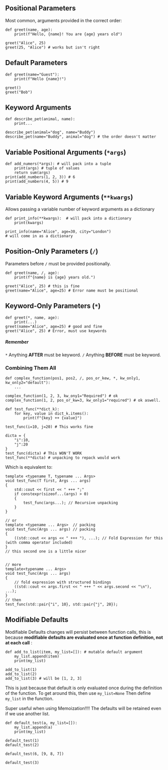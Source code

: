 ## Positional Parameters 
Most common, arguments provided in the correct order: 
```
def greet(name, age): 
	print(f"Hello, {name}! You are {age} years old")
	
greet("Alice", 25)
greet(25, "Alice") # works but isn't right
```

## Default Parameters
```
def greet(name="Guest"):
	print(f"Hello {name}!")

greet()
greet("Bob")
```

## Keyword Arguments
```
def describe_pet(animal, name): 
	print...

describe_pet(animal="dog", name="Buddy")
describe_pet(name="Buddy", animal="dog") # the order doesn't matter
```

## Variable Positional Arguments (`*args`)
```
def add_numers(*args): # will pack into a tuple
	print(args) # tuple of values
	return sum(args)
print(add_numbers(1, 2, 3)) # 6
print(add_numbers(4, 5)) # 9
```

## Variable Keyword Arguments (`**kwargs`)
Allows passing a variable number of keyword arguments as a dictionary
```
def print_info(**kwargs):  # will pack into a dictionary
	print(kwargs)

print_info(name="Alice", age=30, city="London")
# will come in as a dictionary 
```

## Position-Only Parameters (`/`)
Parameters before `/` must be provided positionally. 
```
def greet(name, /, age): 
	print(f"{name} is {age} years old.")

greet("Alice", 25) # this is fine
greet(name="Alice", age=25) # Error name must be positional
```

## Keyword-Only Parameters (`*`)
```
def greet(*, name, age): 
	print(...)
greet(name="Alice", age=25) # good and fine
greet("Alice", 25) # Error, must use keywords
```


##### Remember 
`*` Anything **AFTER** must be keyword. 
`/` Anything **BEFORE** must be keyword. 


### Combining Them All
```
def complex_function(pos1, pos2, /, pos_or_kew, *, kw_only1, kw_only2="default"): 
	...

complex_function(1, 2, 3, kw_ony1="Required") # ok
complex_function(1, 2, pos_or_kw=3, kw_only1="required") # ok aswell. 
```

```
def test_func(**dict_k): 
	for key, value in dict_k.items(): 
		print(f"{key} ++ {value}")
		
test_func(i=10, j=20) # This works fine

dicta = {
	"i":10, 
	"j":20
}
test_func(dicta) # This WON'T WORK
test_func(**dicta) # unpacking to repack would work
```

Which is equivalent to: 
```
template <typename T, typename ... Args> 
void test_func(T first, Args ... args)
{ 
	std::cout << first << " +++ ";"
	if constexpr(sizeof...(args) > 0)
	{ 
		test_func(args...); // Recursive unpacking
	}
}

// or
template <typename ... Args>  // packing
void test_func(Args ... args) // packing
{ 
	((std::cout << args << " +++ "), ...); // Fold Expression for this (with comma operator included)
}
// this second one is a little nicer


// more
template<typename ... Args> 
void test_func(Args ... args)
{ 
	// fold expression with structured bindings
	((std::cout << args.first << " +++ " << args.second << "\n"), ...);
}
// then 
test_func(std::pair{"i", 10}, std::pair{"j", 20});
```


## Modifiable Defaults
Modifiable Defaults changes will persist between function calls, this is because **modifiable defaults are evaluated once at function definition, not at each call** : 
```
def add_to_list(item, my_list=[]): # mutable default argument
	my_list.append(item)
	print(my_list)

add_to_list(1)
add_to_list(2)
add_to_list(3) # will be [1, 2, 3]
```
This is just because that default is only evaluated once during the definition of the function. 
To get around this, then use `my_list=None`
Then define `my_list` in the function. 

Super useful when using Memoization!!!!
The defaults will be retained even if we use another list. 
```
def default_test(a, my_list=[]):
    my_list.append(a)
    print(my_list)

default_test(1)
default_test(2)

default_test(6, [9, 8, 7])

default_test(3)
```
